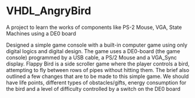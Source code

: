 # VHDL_AngryBird
A project to learn the works of components like PS-2 Mouse, VGA, State Machines using a DE0 board

Designed a simple game console with a built-in computer game using only digital logics and digital design. The game uses a DE0-board (the game console) programmed by a USB cable, a PS/2 Mouse and a VGA_Sync display.
Flappy Bird is a side scroller game where the player controls a bird, attempting to fly between rows of pipes without
hitting them. The brief also outlined a few changes that are to be made to this simple game. We should have life points, different types of obstacles/gifts, energy consumption for the bird and a level of difficulty controlled by a switch on the DE0 board
